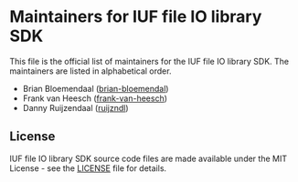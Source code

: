 # Maintainers for IUF file IO library SDK

This file is the official list of maintainers for the IUF file IO library SDK.
The maintainers are listed in alphabetical order.

- Brian Bloemendaal ([brian-bloemendal](https://github.com/brian-bloemendal))
- Frank van Heesch ([frank-van-heesch](https://github.com/frank-van-heesch))
- Danny Ruijzendaal ([ruijzndl](https://github.com/ruijzndl))

## License

IUF file IO library SDK source code files are made available under the MIT License - see the [LICENSE](LICENSE.md) file for details.